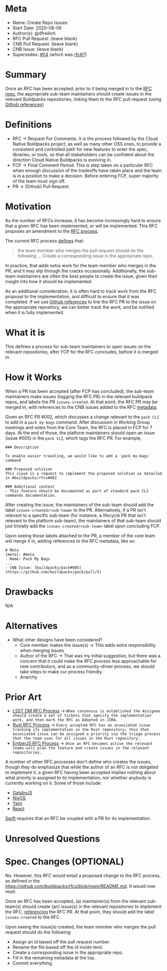 # Meta
[meta]: #meta
- Name: Create Repo Issues
- Start Date: 2020-08-06
- Author(s): @dfreilich
- RFC Pull Request: (leave blank)
- CNB Pull Request: (leave blank)
- CNB Issue: (leave blank)
- Supersedes: [#04](https://github.com/buildpacks/rfcs/blob/main/text/0004-rfc-process.md) (which was [rfc#7](https://github.com/buildpacks/rfcs/pull/7))

# Summary
[summary]: #summary
Once an RFC has been accepted, prior to it being merged in to the [RFC repo](http://github.com/buildpacks/rfcs), the appropriate sub-team maintainers should create issues in the relevant Buildpacks repositories, linking them to the RFC pull request (using [Github references](https://docs.github.com/en/github/writing-on-github/autolinked-references-and-urls#issues-and-pull-requests))

# Definitions
[definitions]: #definitions

* RFC &rarr; Request For Comments. It is the process followed by the Cloud Native Buildpacks project, as well as many other OSS ones, to provide a consistent and controlled path for new features to enter the spec, libraries, or tools, so that all stakeholders can be confident about the direction Cloud Native Buildpacks is evolving in.
* FCP &rarr; Final Comment Period. This is step taken on a particular RFC when enough discussion of the tradeoffs have taken place and the team is in a position to make a decision. Before entering FCP, super majority of the team must sign off.
* PR &rarr; (Github) Pull Request.

# Motivation
[motivation]: #motivation

As the number of RFCs increase, it has become increasingly hard to ensure that a given RFC has been implemented, or will be implemented. This RFC proposes an amendment to the [RFC process](https://github.com/buildpacks/rfcs#rfc-process).

The current RFC process [defines](https://github.com/buildpacks/rfcs#rfc-process) that:
> the team member who merges the pull request should do the following ... Create a corresponding issue in the appropriate repo.

In practice, that adds extra work for the team member who merges in the PR, and it may slip through the cracks occasionally. Additionally, the sub-team maintainers are often the best people to create the issue, given their insight into how it should be implemented.

As an additional consideration, it is often hard to track work from the RFC proposal to the implementation, and difficult to ensure that it was completed. If we use [Github references](https://docs.github.com/en/github/writing-on-github/autolinked-references-and-urls#issues-and-pull-requests) to link the RFC PR to the issue on the appropriate repository, we can better track the work, and be notified when it is fully implemented.

# What it is
[what-it-is]: #what-it-is
This defines a process for sub-team maintainers to open issues on the relevant repositories, after FCP for the RFC concludes, before it is merged in.

# How it Works
[how-it-works]: #how-it-works
When a PR has been accepted (after FCP has concluded), the sub-team maintainers make issues (tagging the RFC PR) in the relevant buildpack repos, and labels the PR `issues-created`. At that point, the RFC PR may be merged in, with references to the CNB issues added to the RFC [metadata](https://github.com/buildpacks/rfcs/blob/main/text/0044-pack-publish-buildpack.md#meta).

Given an RFC PR #002, which discusses a change relevant to the `pack CLI` to add in a `pack my-bags` command. After discussion in Working Group meetings and votes from the Core Team, the RFC is placed in FCP for 7 days. At the end of those, the platform maintainers should open an issue (issue #005) in the `pack CLI`, which tags the RFC PR. For example,

```
### Description

To enable easier traveling, we would like to add a `pack my-bags` command

### Proposed solution
This issue is a request to implement the proposed solution as detailed in #buildpacks/rfcs#002

### Additional context
- This feature should be documented as part of standard pack CLI commands documentation.
```

After creating the issue, the maintainers of the sub-team should add the label `issues-created/<sub-team>`  to the PR. Alternatively, if a PR isn't relevant to a specific sub-team (for instance, a lifecycle PR that isn't relevant to the platform sub-team), the maintainers of that sub-team should just trivially add the `issues-created/<sub-team>` label upon concluding FCP.

Upon seeing those labels attached to the PR, a member of the core team will merge it in, adding references to the RFC metadata, like so:
```
# Meta
[meta]: #meta
- Name: Pack My Bags
...
- CNB Issue: [buildpacks/pack#005](https://github.com/buildpacks/pack/pull/5)
```

# Drawbacks
[drawbacks]: #drawbacks
N/A

# Alternatives
[alternatives]: #alternatives

- What other designs have been considered?
    * Core member makes the issue(s) &rarr; This adds extra responsibility when merging issues
    * Author of the RFC &rarr; That was my initial suggestion, but there was a concern that it could make the RFC process less approachable for new contributors, and as a community-driver process, we should take steps to make our process friendly.
    * Anarchy

# Prior Art
[prior-art]: #prior-art

- [LSST DM RFC Process](https://developer.lsst.io/v/DM-5063/processes/decision_process.html#adopting-an-rfc) &rarr; `When consensus is established the Assignee should create a set of tickets that specify the implementation work, and then mark the RFC as Adopted in JIRA.`
- [Rust RFC Process](https://github.com/rust-lang/rfcs#implementing-an-rfc) &rarr; `Every accepted RFC has an associated issue tracking its implementation in the Rust repository; thus that associated issue can be assigned a priority via the triage process that the team uses for all issues in the Rust repository.`
- [EmberJS RFC Process](https://github.com/emberjs/rfcs#the-rfc-life-cycle) &rarr; `Once an RFC becomes active the relevant teams will plan the feature and create issues in the relevant repositories.`

A number of other RFC processes don't define who creates the issues, though they do emphasize that while the author of an RFC is not obligated to implement it, a given RFC having been accepted implies nothing about what priority is assigned to its implementation, nor whether anybody is currently working on it.
Some of those include: 
* [GatsbyJS](https://github.com/gatsbyjs/gatsby/tree/master/rfcs#the-rfc-life-cycle)
* [NixOS](https://github.com/NixOS/rfcs#the-rfc-life-cycle)
* [Yarn](https://github.com/yarnpkg/rfcs#the-rfc-life-cycle)
* [React](https://github.com/reactjs/rfcs/blob/master/README.md#the-rfc-life-cycle)

[Swift](https://github.com/apple/swift-evolution/blob/master/process.md#preparing-an-implementation) requires that an RFC be coupled with a PR for its implementation.

# Unresolved Questions
[unresolved-questions]: #unresolved-questions

# Spec. Changes (OPTIONAL)
[spec-changes]: #spec-changes

No. However, this RFC would entail a proposed change to the RFC process, as defined in the https://github.com/buildpacks/rfcs/blob/main/README.md. It would now read:

Once an RFC has been accepted, (a) maintainer(s) from the relevant sub-team(s) should create (an) issue(s) in the relevant repositories to implement the RFC, [referencing](https://docs.github.com/en/github/writing-on-github/autolinked-references-and-urls#issues-and-pull-requests) the RFC PR. At that point, they should add the label `issues-created` to the RFC.

Upon seeing the issue(s) created, the team member who merges the pull request should do the following:
* Assign an id based off the pull request number.
* Rename the file based off the id inside text/.
* Create a corresponding issue in the appropriate repo.
* Fill in the remaining metadata at the top.
* Commit everything.